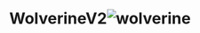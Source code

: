 # WolverineV2![wolverine](https://user-images.githubusercontent.com/121312707/232284725-11e85149-4efa-4ffe-b31c-5e16d32bc9fe.png)
